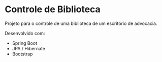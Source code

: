 ﻿# Controle de Biblioteca

Projeto para o controle de uma biblioteca de um escritório de advocacia.

Desenvolvido com:
<ul>
<li>Spring Boot </li>
<li>JPA / Hibernate</li>
<li>Bootstrap</li>
</ul>




